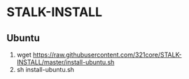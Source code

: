 # STALK-INSTALL

## Ubuntu

1. wget https://raw.githubusercontent.com/321core/STALK-INSTALL/master/install-ubuntu.sh
2. sh install-ubuntu.sh

